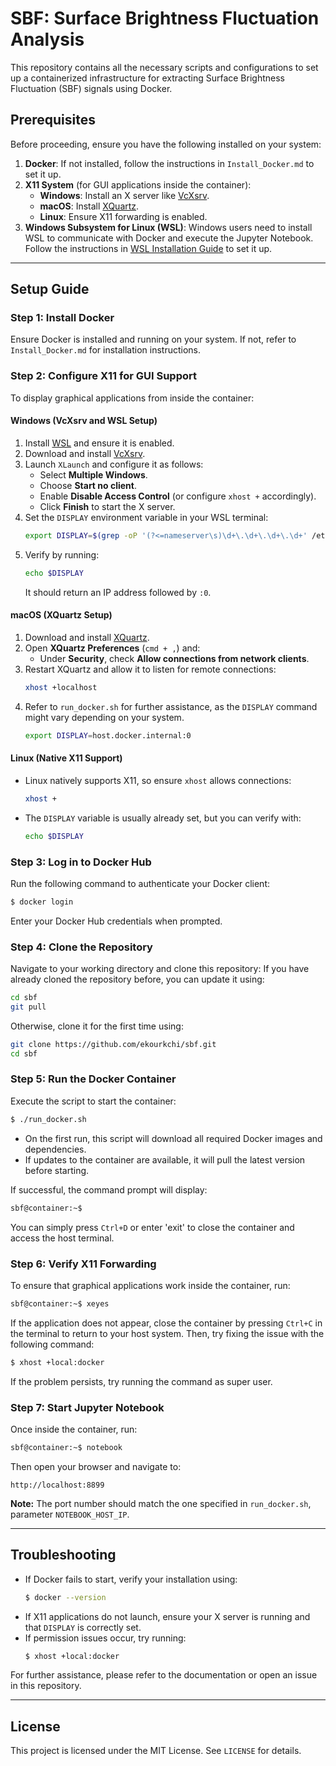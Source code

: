 # SBF: Surface Brightness Fluctuation Analysis

This repository contains all the necessary scripts and configurations to set up a containerized infrastructure for extracting Surface Brightness Fluctuation (SBF) signals using Docker.

## Prerequisites
Before proceeding, ensure you have the following installed on your system:

1. **Docker**: If not installed, follow the instructions in `Install_Docker.md` to set it up.
2. **X11 System** (for GUI applications inside the container):
   - **Windows**: Install an X server like [VcXsrv](https://sourceforge.net/projects/vcxsrv/).
   - **macOS**: Install [XQuartz](https://www.xquartz.org/).
   - **Linux**: Ensure X11 forwarding is enabled.
3. **Windows Subsystem for Linux (WSL)**: Windows users need to install WSL to communicate with Docker and execute the Jupyter Notebook. Follow the instructions in [WSL Installation Guide](https://docs.microsoft.com/en-us/windows/wsl/install) to set it up.

---
## Setup Guide

### Step 1: Install Docker
Ensure Docker is installed and running on your system. If not, refer to `Install_Docker.md` for installation instructions.

### Step 2: Configure X11 for GUI Support
To display graphical applications from inside the container:

#### **Windows (VcXsrv and WSL Setup)**
1. Install [WSL](https://docs.microsoft.com/en-us/windows/wsl/install) and ensure it is enabled.
2. Download and install [VcXsrv](https://sourceforge.net/projects/vcxsrv/).
3. Launch `XLaunch` and configure it as follows:
   - Select **Multiple Windows**.
   - Choose **Start no client**.
   - Enable **Disable Access Control** (or configure `xhost +` accordingly).
   - Click **Finish** to start the X server.
4. Set the `DISPLAY` environment variable in your WSL terminal:
   ```sh
   export DISPLAY=$(grep -oP '(?<=nameserver\s)\d+\.\d+\.\d+\.\d+' /etc/resolv.conf):0
   ```
5. Verify by running:
   ```sh
   echo $DISPLAY
   ```
   It should return an IP address followed by `:0`.

#### **macOS (XQuartz Setup)**
1. Download and install [XQuartz](https://www.xquartz.org/).
2. Open **XQuartz Preferences** (`cmd + ,`) and:
   - Under **Security**, check **Allow connections from network clients**.
3. Restart XQuartz and allow it to listen for remote connections:
   ```sh
   xhost +localhost
   ```
4. Refer to `run_docker.sh` for further assistance, as the `DISPLAY` command might vary depending on your system.
   ```sh
   export DISPLAY=host.docker.internal:0
   ```

#### **Linux (Native X11 Support)**
- Linux natively supports X11, so ensure `xhost` allows connections:
  ```sh
  xhost +
  ```
- The `DISPLAY` variable is usually already set, but you can verify with:
  ```sh
  echo $DISPLAY
  ```

### Step 3: Log in to Docker Hub
Run the following command to authenticate your Docker client:
```sh
$ docker login
```
Enter your Docker Hub credentials when prompted.

### Step 4: Clone the Repository
Navigate to your working directory and clone this repository:
If you have already cloned the repository before, you can update it using:
```sh
cd sbf
git pull
```
Otherwise, clone it for the first time using:
```sh
git clone https://github.com/ekourkchi/sbf.git
cd sbf
```

### Step 5: Run the Docker Container
Execute the script to start the container:
```sh
$ ./run_docker.sh
```
- On the first run, this script will download all required Docker images and dependencies.
- If updates to the container are available, it will pull the latest version before starting.

If successful, the command prompt will display:
```sh
sbf@container:~$
```

You can simply press `Ctrl+D` or enter 'exit' to close the container and access the host terminal.

### Step 6: Verify X11 Forwarding
To ensure that graphical applications work inside the container, run:
```sh
sbf@container:~$ xeyes
```
If the application does not appear, close the container by pressing `Ctrl+C` in the terminal to return to your host system. Then, try fixing the issue with the following command:
```sh
$ xhost +local:docker
```

If the problem persists, try running the command as super user.

### Step 7: Start Jupyter Notebook
Once inside the container, run:
```sh
sbf@container:~$ notebook
```
Then open your browser and navigate to:
```
http://localhost:8899
```
**Note:** The port number should match the one specified in `run_docker.sh`, parameter `NOTEBOOK_HOST_IP`.

---
## Troubleshooting
- If Docker fails to start, verify your installation using:
  ```sh
  $ docker --version
  ```
- If X11 applications do not launch, ensure your X server is running and that `DISPLAY` is correctly set.
- If permission issues occur, try running:
  ```sh
  $ xhost +local:docker
  ```

For further assistance, please refer to the documentation or open an issue in this repository.

---
## License
This project is licensed under the MIT License. See `LICENSE` for details.

